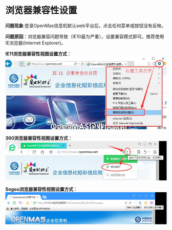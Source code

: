 # 浏览器兼容性设置

**问题现象**:登录OpenMas信息机默认web平台后，点击任何菜单或按钮没有反映。

**问题原因**：浏览器兼容问题导致（IE10最为严重），设置兼容模式即可。推荐使用IE浏览器(Internet Explorer)。

**IE11浏览器兼容性视图设置方式**：  
<img src="../images/compatibleSet_IE11.jpg" alt="图片被外星人掠走了┌(。Д。)┐" title="IE11浏览器兼容性视图设置方式">

**360浏览器兼容性视图设置方式**：  
<img src="../images/compatibleSet_360.jpg" alt="图片被外星人掠走了┌(。Д。)┐" title="360浏览器兼容性视图设置方式">

**Sogou浏览器兼容性视图设置方式**：  
<img src="../images/compatibleSet_sogou.jpg" alt="图片被外星人掠走了┌(。Д。)┐" title="Sogou浏览器兼容性视图设置方式">